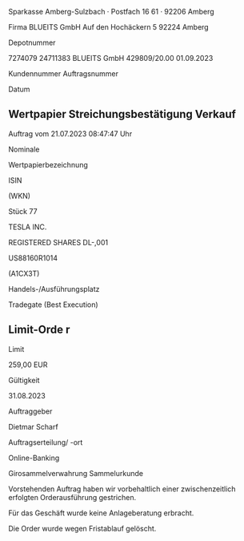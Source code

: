 <!-- image -->

Sparkasse Amberg-Sulzbach · Postfach 16 61 · 92206 Amberg

Firma BLUEITS GmbH Auf den Hochäckern 5 92224 Amberg

Depotnummer

7274079 24711383 BLUEITS GmbH 429809/20.00 01.09.2023

Kundennummer Auftragsnummer

Datum

## Wertpapier Streichungsbestätigung Verkauf

Auftrag vom 21.07.2023 08:47:47 Uhr

Nominale

Wertpapierbezeichnung

ISIN

(WKN)

Stück 77

TESLA INC.

REGISTERED SHARES DL-,001

US88160R1014

(A1CX3T)

Handels-/Ausführungsplatz

Tradegate (Best Execution)

## Limit-Orde r

Limit

259,00 EUR

Gültigkeit

31.08.2023

Auftraggeber

Dietmar Scharf

Auftragserteilung/ -ort

Online-Banking

Girosammelverwahrung Sammelurkunde

Vorstehenden Auftrag haben wir vorbehaltlich einer zwischenzeitlich erfolgten Orderausführung gestrichen.

Für das Geschäft wurde keine Anlageberatung erbracht.

Die Order wurde wegen Fristablauf gelöscht.